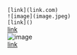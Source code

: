 `[link](link.com)`  
`![image](image.jpeg)`  
`[link]()`  
[link](link.com)  
![image](image.jpeg)  
[link]()